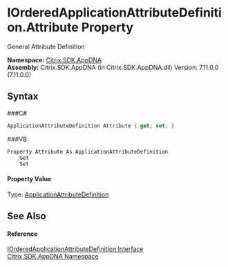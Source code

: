 # IOrderedApplicationAttributeDefinition.Attribute Property 
 

General Attribute Definition

**Namespace:**&nbsp;<a href="N_Citrix_SDK_AppDNA">Citrix.SDK.AppDNA</a><br />**Assembly:**&nbsp;Citrix.SDK.AppDNA (in Citrix.SDK.AppDNA.dll) Version: 7.11.0.0 (7.11.0.0)

## Syntax

###C#
```csharp
ApplicationAttributeDefinition Attribute { get; set; }
```

###VB
```vbnet
Property Attribute As ApplicationAttributeDefinition
	Get
	Set
```


#### Property Value
Type: <a href="T_Citrix_SDK_AppDNA_ApplicationAttributeDefinition">ApplicationAttributeDefinition</a>

## See Also


#### Reference
<a href="T_Citrix_SDK_AppDNA_IOrderedApplicationAttributeDefinition">IOrderedApplicationAttributeDefinition Interface</a><br /><a href="N_Citrix_SDK_AppDNA">Citrix.SDK.AppDNA Namespace</a><br />